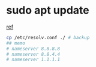 # sudo apt update
[ref](https://superuser.com/questions/1697045/some-index-files-failed-to-download-they-have-been-ignored-or-old-ones-used-in)
```bash
cp /etc/resolv.conf ./ # backup
## memo
# nameserver 8.8.8.8
# nameserver 8.8.4.4
# nameserver 1.1.1.1
```
